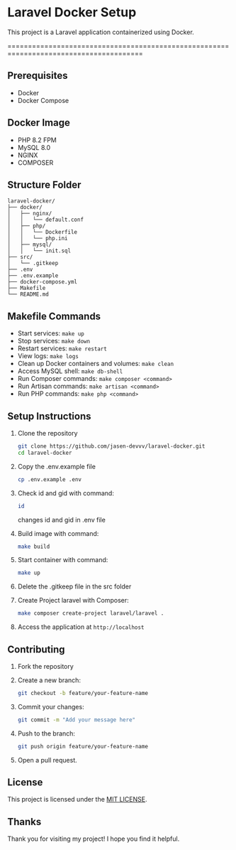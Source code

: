# Laravel Docker Setup

This project is a Laravel application containerized using Docker.

=======================================================================================

## Prerequisites
- Docker
- Docker Compose

## Docker Image
- PHP 8.2 FPM
- MySQL 8.0
- NGINX 
- COMPOSER 

## Structure Folder
```
laravel-docker/
├── docker/
│   ├── nginx/
│   │   └── default.conf
│   ├── php/
│   │   └── Dockerfile
│   │   └── php.ini
│   ├── mysql/
│   │   └── init.sql
├── src/
│   └── .gitkeep
├── .env
├── .env.example
├── docker-compose.yml
├── Makefile
└── README.md
```

## Makefile Commands
- Start services: `make up`
- Stop services: `make down`
- Restart services: `make restart`
- View logs: `make logs`
- Clean up Docker containers and volumes: `make clean`
- Access MySQL shell: `make db-shell`
- Run Composer commands: `make composer <command>`
- Run Artisan commands: `make artisan <command>`
- Run PHP commands: `make php <command>`

## Setup Instructions
1. Clone the repository 

    ```bash
    git clone https://github.com/jasen-devvv/laravel-docker.git
    cd laravel-docker
    ```   
2. Copy the .env.example file

    ```bash
    cp .env.example .env
    ```

3. Check id and gid with command:
    ```bash
    id
    ```
    changes id and gid in .env file


4. Build image with command:

   ```bash 
   make build
   ```
5. Start container with command:

   ```bash 
   make up
   ```
6. Delete the .gitkeep file in the src folder

7. Create Project laravel with Composer:

    ```bash
    make composer create-project laravel/laravel .
    ```
8. Access the application at `http://localhost`

## Contributing
1. Fork the repository
2. Create a new branch:

    ```bash
    git checkout -b feature/your-feature-name
    ```
3. Commit your changes:

    ```bash
    git commit -m "Add your message here"
    ```

4. Push to the branch:

    ```bash
    git push origin feature/your-feature-name
    ```

5. Open a pull request.

## License

This project is licensed under the [MIT LICENSE](LICENSE).

## Thanks
Thank you for visiting my project! I hope you find it helpful.